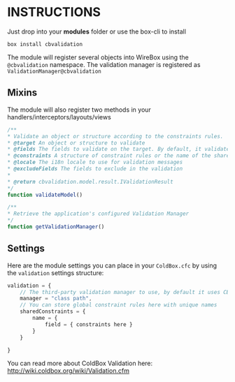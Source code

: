 INSTRUCTIONS
============

Just drop into your **modules** folder or use the box-cli to install

`box install cbvalidation`

The module will register several objects into WireBox using the `@cbvalidation` namespace.  The validation manager is registered as `ValidationManager@cbvalidation`

## Mixins
The module will also register two methods in your handlers/interceptors/layouts/views

```js
/**
* Validate an object or structure according to the constraints rules.
* @target An object or structure to validate
* @fields The fields to validate on the target. By default, it validates on all fields
* @constraints A structure of constraint rules or the name of the shared constraint rules to use for validation
* @locale The i18n locale to use for validation messages
* @excludeFields The fields to exclude in the validation
* 
* @return cbvalidation.model.result.IValidationResult
*/
function validateModel()

/**
* Retrieve the application's configured Validation Manager
*/
function getValidationManager()
```

## Settings
Here are the module settings you can place in your `ColdBox.cfc` by using the `validation` settings structure:

```js
validation = {
    // The third-party validation manager to use, by default it uses CBValidation.
	manager = "class path",
    // You can store global constraint rules here with unique names
	sharedConstraints = {
		name = {
			field = { constraints here }
		}
	}

}
```

You can read more about ColdBox Validation here: http://wiki.coldbox.org/wiki/Validation.cfm